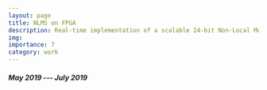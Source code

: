 ```yaml
---
layout: page
title: NLMS on FPGA
description: Real-time implementation of a scalable 24-bit Non-Local Means Shift(NLMS) algorithm on FPGA
img: 
importance: 7
category: work
---
```


##### May 2019 --- July 2019
